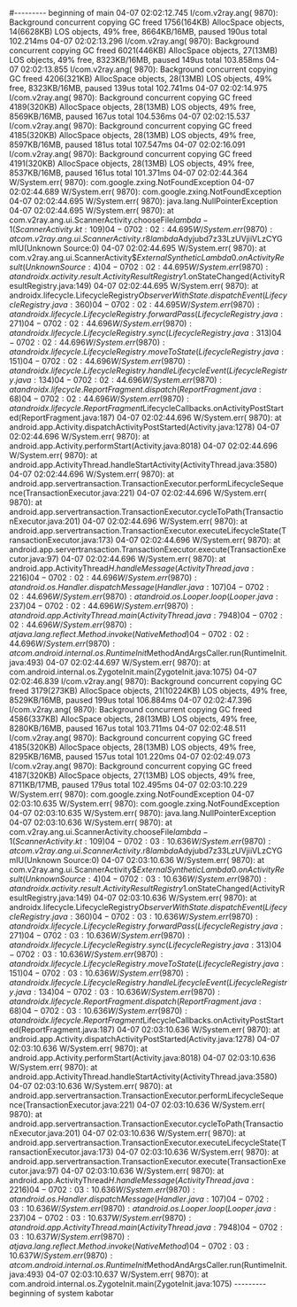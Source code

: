 #--------- beginning of main
04-07 02:02:12.745 I/com.v2ray.ang( 9870): Background concurrent copying GC freed 1756(164KB) AllocSpace objects, 14(6628KB) LOS objects, 49% free, 8664KB/16MB, paused 190us total 102.214ms
04-07 02:02:13.296 I/com.v2ray.ang( 9870): Background concurrent copying GC freed 6021(446KB) AllocSpace objects, 27(13MB) LOS objects, 49% free, 8323KB/16MB, paused 149us total 103.858ms
04-07 02:02:13.855 I/com.v2ray.ang( 9870): Background concurrent copying GC freed 4206(321KB) AllocSpace objects, 28(13MB) LOS objects, 49% free, 8323KB/16MB, paused 139us total 102.741ms
04-07 02:02:14.975 I/com.v2ray.ang( 9870): Background concurrent copying GC freed 4189(320KB) AllocSpace objects, 28(13MB) LOS objects, 49% free, 8569KB/16MB, paused 167us total 104.536ms
04-07 02:02:15.537 I/com.v2ray.ang( 9870): Background concurrent copying GC freed 4185(320KB) AllocSpace objects, 28(13MB) LOS objects, 49% free, 8597KB/16MB, paused 181us total 107.547ms
04-07 02:02:16.091 I/com.v2ray.ang( 9870): Background concurrent copying GC freed 4191(320KB) AllocSpace objects, 28(13MB) LOS objects, 49% free, 8537KB/16MB, paused 161us total 101.371ms
04-07 02:02:44.364 W/System.err( 9870): com.google.zxing.NotFoundException
04-07 02:02:44.689 W/System.err( 9870): com.google.zxing.NotFoundException
04-07 02:02:44.695 W/System.err( 9870): java.lang.NullPointerException
04-07 02:02:44.695 W/System.err( 9870): 	at com.v2ray.ang.ui.ScannerActivity.chooseFile$lambda-1(ScannerActivity.kt:109)
04-07 02:02:44.695 W/System.err( 9870): 	at com.v2ray.ang.ui.ScannerActivity.$r8$lambda$Adyjubd7z33LzUVjiiVLzCYGmIU(Unknown Source:0)
04-07 02:02:44.695 W/System.err( 9870): 	at com.v2ray.ang.ui.ScannerActivity$$ExternalSyntheticLambda0.onActivityResult(Unknown Source:4)
04-07 02:02:44.695 W/System.err( 9870): 	at androidx.activity.result.ActivityResultRegistry$1.onStateChanged(ActivityResultRegistry.java:149)
04-07 02:02:44.695 W/System.err( 9870): 	at androidx.lifecycle.LifecycleRegistry$ObserverWithState.dispatchEvent(LifecycleRegistry.java:360)
04-07 02:02:44.695 W/System.err( 9870): 	at androidx.lifecycle.LifecycleRegistry.forwardPass(LifecycleRegistry.java:271)
04-07 02:02:44.696 W/System.err( 9870): 	at androidx.lifecycle.LifecycleRegistry.sync(LifecycleRegistry.java:313)
04-07 02:02:44.696 W/System.err( 9870): 	at androidx.lifecycle.LifecycleRegistry.moveToState(LifecycleRegistry.java:151)
04-07 02:02:44.696 W/System.err( 9870): 	at androidx.lifecycle.LifecycleRegistry.handleLifecycleEvent(LifecycleRegistry.java:134)
04-07 02:02:44.696 W/System.err( 9870): 	at androidx.lifecycle.ReportFragment.dispatch(ReportFragment.java:68)
04-07 02:02:44.696 W/System.err( 9870): 	at androidx.lifecycle.ReportFragment$LifecycleCallbacks.onActivityPostStarted(ReportFragment.java:187)
04-07 02:02:44.696 W/System.err( 9870): 	at android.app.Activity.dispatchActivityPostStarted(Activity.java:1278)
04-07 02:02:44.696 W/System.err( 9870): 	at android.app.Activity.performStart(Activity.java:8018)
04-07 02:02:44.696 W/System.err( 9870): 	at android.app.ActivityThread.handleStartActivity(ActivityThread.java:3580)
04-07 02:02:44.696 W/System.err( 9870): 	at android.app.servertransaction.TransactionExecutor.performLifecycleSequence(TransactionExecutor.java:221)
04-07 02:02:44.696 W/System.err( 9870): 	at android.app.servertransaction.TransactionExecutor.cycleToPath(TransactionExecutor.java:201)
04-07 02:02:44.696 W/System.err( 9870): 	at android.app.servertransaction.TransactionExecutor.executeLifecycleState(TransactionExecutor.java:173)
04-07 02:02:44.696 W/System.err( 9870): 	at android.app.servertransaction.TransactionExecutor.execute(TransactionExecutor.java:97)
04-07 02:02:44.696 W/System.err( 9870): 	at android.app.ActivityThread$H.handleMessage(ActivityThread.java:2216)
04-07 02:02:44.696 W/System.err( 9870): 	at android.os.Handler.dispatchMessage(Handler.java:107)
04-07 02:02:44.696 W/System.err( 9870): 	at android.os.Looper.loop(Looper.java:237)
04-07 02:02:44.696 W/System.err( 9870): 	at android.app.ActivityThread.main(ActivityThread.java:7948)
04-07 02:02:44.696 W/System.err( 9870): 	at java.lang.reflect.Method.invoke(Native Method)
04-07 02:02:44.696 W/System.err( 9870): 	at com.android.internal.os.RuntimeInit$MethodAndArgsCaller.run(RuntimeInit.java:493)
04-07 02:02:44.697 W/System.err( 9870): 	at com.android.internal.os.ZygoteInit.main(ZygoteInit.java:1075)
04-07 02:02:46.839 I/com.v2ray.ang( 9870): Background concurrent copying GC freed 3179(273KB) AllocSpace objects, 21(10224KB) LOS objects, 49% free, 8529KB/16MB, paused 199us total 106.884ms
04-07 02:02:47.396 I/com.v2ray.ang( 9870): Background concurrent copying GC freed 4586(337KB) AllocSpace objects, 28(13MB) LOS objects, 49% free, 8280KB/16MB, paused 167us total 103.711ms
04-07 02:02:48.511 I/com.v2ray.ang( 9870): Background concurrent copying GC freed 4185(320KB) AllocSpace objects, 28(13MB) LOS objects, 49% free, 8295KB/16MB, paused 157us total 101.220ms
04-07 02:02:49.073 I/com.v2ray.ang( 9870): Background concurrent copying GC freed 4187(320KB) AllocSpace objects, 27(13MB) LOS objects, 49% free, 8711KB/17MB, paused 179us total 102.495ms
04-07 02:03:10.229 W/System.err( 9870): com.google.zxing.NotFoundException
04-07 02:03:10.635 W/System.err( 9870): com.google.zxing.NotFoundException
04-07 02:03:10.635 W/System.err( 9870): java.lang.NullPointerException
04-07 02:03:10.636 W/System.err( 9870): 	at com.v2ray.ang.ui.ScannerActivity.chooseFile$lambda-1(ScannerActivity.kt:109)
04-07 02:03:10.636 W/System.err( 9870): 	at com.v2ray.ang.ui.ScannerActivity.$r8$lambda$Adyjubd7z33LzUVjiiVLzCYGmIU(Unknown Source:0)
04-07 02:03:10.636 W/System.err( 9870): 	at com.v2ray.ang.ui.ScannerActivity$$ExternalSyntheticLambda0.onActivityResult(Unknown Source:4)
04-07 02:03:10.636 W/System.err( 9870): 	at androidx.activity.result.ActivityResultRegistry$1.onStateChanged(ActivityResultRegistry.java:149)
04-07 02:03:10.636 W/System.err( 9870): 	at androidx.lifecycle.LifecycleRegistry$ObserverWithState.dispatchEvent(LifecycleRegistry.java:360)
04-07 02:03:10.636 W/System.err( 9870): 	at androidx.lifecycle.LifecycleRegistry.forwardPass(LifecycleRegistry.java:271)
04-07 02:03:10.636 W/System.err( 9870): 	at androidx.lifecycle.LifecycleRegistry.sync(LifecycleRegistry.java:313)
04-07 02:03:10.636 W/System.err( 9870): 	at androidx.lifecycle.LifecycleRegistry.moveToState(LifecycleRegistry.java:151)
04-07 02:03:10.636 W/System.err( 9870): 	at androidx.lifecycle.LifecycleRegistry.handleLifecycleEvent(LifecycleRegistry.java:134)
04-07 02:03:10.636 W/System.err( 9870): 	at androidx.lifecycle.ReportFragment.dispatch(ReportFragment.java:68)
04-07 02:03:10.636 W/System.err( 9870): 	at androidx.lifecycle.ReportFragment$LifecycleCallbacks.onActivityPostStarted(ReportFragment.java:187)
04-07 02:03:10.636 W/System.err( 9870): 	at android.app.Activity.dispatchActivityPostStarted(Activity.java:1278)
04-07 02:03:10.636 W/System.err( 9870): 	at android.app.Activity.performStart(Activity.java:8018)
04-07 02:03:10.636 W/System.err( 9870): 	at android.app.ActivityThread.handleStartActivity(ActivityThread.java:3580)
04-07 02:03:10.636 W/System.err( 9870): 	at android.app.servertransaction.TransactionExecutor.performLifecycleSequence(TransactionExecutor.java:221)
04-07 02:03:10.636 W/System.err( 9870): 	at android.app.servertransaction.TransactionExecutor.cycleToPath(TransactionExecutor.java:201)
04-07 02:03:10.636 W/System.err( 9870): 	at android.app.servertransaction.TransactionExecutor.executeLifecycleState(TransactionExecutor.java:173)
04-07 02:03:10.636 W/System.err( 9870): 	at android.app.servertransaction.TransactionExecutor.execute(TransactionExecutor.java:97)
04-07 02:03:10.636 W/System.err( 9870): 	at android.app.ActivityThread$H.handleMessage(ActivityThread.java:2216)
04-07 02:03:10.636 W/System.err( 9870): 	at android.os.Handler.dispatchMessage(Handler.java:107)
04-07 02:03:10.636 W/System.err( 9870): 	at android.os.Looper.loop(Looper.java:237)
04-07 02:03:10.637 W/System.err( 9870): 	at android.app.ActivityThread.main(ActivityThread.java:7948)
04-07 02:03:10.637 W/System.err( 9870): 	at java.lang.reflect.Method.invoke(Native Method)
04-07 02:03:10.637 W/System.err( 9870): 	at com.android.internal.os.RuntimeInit$MethodAndArgsCaller.run(RuntimeInit.java:493)
04-07 02:03:10.637 W/System.err( 9870): 	at com.android.internal.os.ZygoteInit.main(ZygoteInit.java:1075)
--------- beginning of system
 kabotar
